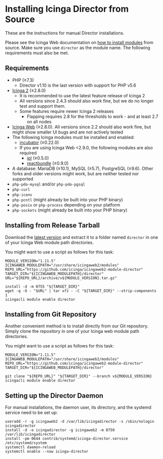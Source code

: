 # Installing Icinga Director from Source

These are the instructions for manual Director installations.

Please see the Icinga Web documentation on
[how to install modules](https://icinga.com/docs/icinga-web-2/latest/doc/08-Modules/#installation) from source.
Make sure you use `director` as the module name. The following requirements must also be met.

## Requirements

* PHP (≥7.3)
    * Director v1.10 is the last version with support for PHP v5.6
* [Icinga 2](https://github.com/Icinga/icinga2) (≥2.8.0)
    * It is recommended to use the latest feature release of Icinga 2
    * All versions since 2.4.3 should also work fine, but
      we do no longer test and support them.
    * Some features require newer Icinga 2 releases
        * Flapping requires 2.8 for the thresholds to work - and at least 2.7 on all
          nodes
* [Icinga Web](https://github.com/Icinga/icingaweb2) (≥2.8.0). All versions since 2.2 should also work fine, but
  might show smaller UI bugs and are not actively tested
* The following Icinga modules must be installed and enabled:
    * [incubator](https://github.com/Icinga/icingaweb2-module-incubator) (≥0.22.0)
    * If you are using Icinga Web <2.9.0, the following modules are also required
        * [ipl](https://github.com/Icinga/icingaweb2-module-ipl) (≥0.5.0)
        * [reactbundle](https://github.com/Icinga/icingaweb2-module-reactbundle) (≥0.9.0)
* A database: MariaDB (≥10.1), MySQL (≥5.7), PostgreSQL (≥9.6). Other
  forks and older versions might work, but are neither tested nor supported
* `php-pdo-mysql` and/or `php-pdo-pgsql`
* `php-curl`
* `php-iconv`
* `php-pcntl` (might already be built into your PHP binary)
* `php-posix` or `php-process` depending on your platform
* `php-sockets` (might already be built into your PHP binary)

## Installing from Release Tarball

Download the [latest version](https://github.com/Icinga/icingaweb2-module-director/releases)
and extract it to a folder named `director` in one of your Icinga Web module path directories.

You might want to use a script as follows for this task:

```shell
MODULE_VERSION="1.11.5"
ICINGAWEB_MODULEPATH="/usr/share/icingaweb2/modules"
REPO_URL="https://github.com/icinga/icingaweb2-module-director"
TARGET_DIR="${ICINGAWEB_MODULEPATH}/director"
URL="${REPO_URL}/archive/v${MODULE_VERSION}.tar.gz"

install -d -m 0755 "${TARGET_DIR}"
wget -q -O - "$URL" | tar xfz - -C "${TARGET_DIR}" --strip-components 1
icingacli module enable director
```

## Installing from Git Repository

Another convenient method is to install directly from our Git repository.
Simply clone the repository in one of your Icinga web module path directories.

You might want to use a script as follows for this task:

```shell
MODULE_VERSION="1.11.5"
ICINGAWEB_MODULEPATH="/usr/share/icingaweb2/modules"
REPO_URL="https://github.com/icinga/icingaweb2-module-director"
TARGET_DIR="${ICINGAWEB_MODULEPATH}/director"

git clone "${REPO_URL}" "${TARGET_DIR}" --branch v${MODULE_VERSION}
icingacli module enable director
```

## Setting up the Director Daemon

For manual installations, the daemon user, its directory, and the systemd service need to be set up:

```shell
useradd -r -g icingaweb2 -d /var/lib/icingadirector -s /sbin/nologin icingadirector
install -d -o icingadirector -g icingaweb2 -m 0750 /var/lib/icingadirector
install -pm 0644 contrib/systemd/icinga-director.service /etc/systemd/system
systemctl daemon-reload
systemctl enable --now icinga-director
```
<!-- {% include "02-Installation.md" %} -->
